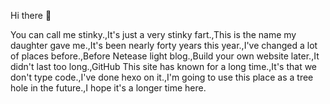 Hi there 👋

You can call me stinky.,It's just a very stinky fart.,This is the name my daughter gave me.,It's been nearly forty years this year.,I've changed a lot of places before.,Before Netease light blog.,Build your own website later.,It didn't last too long.,GitHub This site has known for a long time.,It's that we don't type code.,I've done hexo on it.,I'm going to use this place as a tree hole in the future.,I hope it's a longer time here.
